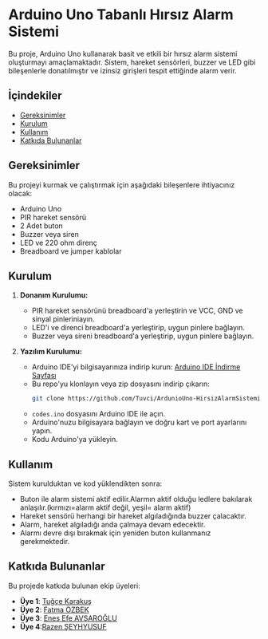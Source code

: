 # Arduino Uno Tabanlı Hırsız Alarm Sistemi

Bu proje, Arduino Uno kullanarak basit ve etkili bir hırsız alarm sistemi oluşturmayı amaçlamaktadır. Sistem, hareket sensörleri, buzzer ve LED gibi bileşenlerle donatılmıştır ve izinsiz girişleri tespit ettiğinde alarm verir.

## İçindekiler
- [Gereksinimler](#gereksinimler)
- [Kurulum](#kurulum)
- [Kullanım](#kullanım)
- [Katkıda Bulunanlar](#katkıda-bulunanlar)

## Gereksinimler
Bu projeyi kurmak ve çalıştırmak için aşağıdaki bileşenlere ihtiyacınız olacak:
- Arduino Uno
- PIR hareket sensörü
- 2 Adet buton
- Buzzer veya siren
- LED ve 220 ohm direnç
- Breadboard ve jumper kablolar

## Kurulum
1. **Donanım Kurulumu:**
   - PIR hareket sensörünü breadboard'a yerleştirin ve VCC, GND ve sinyal pinleriniayın.
   - LED'i ve direnci breadboard'a yerleştirip, uygun pinlere bağlayın.
   - Buzzer veya sireni breadboard'a yerleştirip, uygun pinlere bağlayın.

2. **Yazılım Kurulumu:**
   - Arduino IDE'yi bilgisayarınıza indirip kurun: [Arduino IDE İndirme Sayfası](https://www.arduino.cc/en/software)
   - Bu repo'yu klonlayın veya zip dosyasını indirip çıkarın:
     ```sh
     git clone https://github.com/Tuvci/ArdunioUno-HirsizAlarmSistemi.git
     ```
   - `codes.ino` dosyasını Arduino IDE ile açın.
   - Arduino'nuzu bilgisayara bağlayın ve doğru kart ve port ayarlarını yapın.
   - Kodu Arduino'ya yükleyin.

## Kullanım
Sistem kurulduktan ve kod yüklendikten sonra:
- Buton ile alarm sistemi aktif edilir.Alarmın aktif olduğu ledlere bakılarak anlaşılır.(kırmızı=alarm aktif değil, yeşil= alarm aktif)
- Hareket sensörü herhangi bir hareket algıladığında buzzer çalacaktır.
- Alarm, hareket algıladığı anda çalmaya devam edecektir.
- Alarmı devre dışı bırakmak için yeniden buton kullanmanız gerekmektedir.

## Katkıda Bulunanlar

Bu projede katkıda bulunan ekip üyeleri:

- **Üye 1**: [Tuğçe Karakuş](https://github.com/Tuvci) 
- **Üye 2**: [Fatma ÖZBEK](https://github.com/FATMAOZBEK) 
- **Üye 3**: [Enes Efe AVŞAROĞLU](https://github.com/MaSCaR50)
- **Üye 4**:[Razen ŞEYHYUSUF](https://github.com/Razen20sh)


